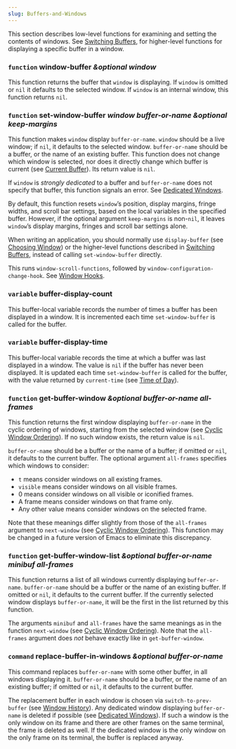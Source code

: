 ```yaml
---
slug: Buffers-and-Windows
---
```


This section describes low-level functions for examining and setting the contents of windows. See [Switching Buffers](/docs/elisp/Switching-Buffers), for higher-level functions for displaying a specific buffer in a window.

### <span className="tag function">`function`</span> **window-buffer** *\&optional window*

This function returns the buffer that `window` is displaying. If `window` is omitted or `nil` it defaults to the selected window. If `window` is an internal window, this function returns `nil`.

### <span className="tag function">`function`</span> **set-window-buffer** *window buffer-or-name \&optional keep-margins*

This function makes `window` display `buffer-or-name`. `window` should be a live window; if `nil`, it defaults to the selected window. `buffer-or-name` should be a buffer, or the name of an existing buffer. This function does not change which window is selected, nor does it directly change which buffer is current (see [Current Buffer](/docs/elisp/Current-Buffer)). Its return value is `nil`.

If `window` is *strongly dedicated* to a buffer and `buffer-or-name` does not specify that buffer, this function signals an error. See [Dedicated Windows](/docs/elisp/Dedicated-Windows).

By default, this function resets `window`’s position, display margins, fringe widths, and scroll bar settings, based on the local variables in the specified buffer. However, if the optional argument `keep-margins` is non-`nil`, it leaves `window`’s display margins, fringes and scroll bar settings alone.

When writing an application, you should normally use `display-buffer` (see [Choosing Window](/docs/elisp/Choosing-Window)) or the higher-level functions described in [Switching Buffers](/docs/elisp/Switching-Buffers), instead of calling `set-window-buffer` directly.

This runs `window-scroll-functions`, followed by `window-configuration-change-hook`. See [Window Hooks](/docs/elisp/Window-Hooks).

### <span className="tag variable">`variable`</span> **buffer-display-count**

This buffer-local variable records the number of times a buffer has been displayed in a window. It is incremented each time `set-window-buffer` is called for the buffer.

### <span className="tag variable">`variable`</span> **buffer-display-time**

This buffer-local variable records the time at which a buffer was last displayed in a window. The value is `nil` if the buffer has never been displayed. It is updated each time `set-window-buffer` is called for the buffer, with the value returned by `current-time` (see [Time of Day](/docs/elisp/Time-of-Day)).

### <span className="tag function">`function`</span> **get-buffer-window** *\&optional buffer-or-name all-frames*

This function returns the first window displaying `buffer-or-name` in the cyclic ordering of windows, starting from the selected window (see [Cyclic Window Ordering](/docs/elisp/Cyclic-Window-Ordering)). If no such window exists, the return value is `nil`.

`buffer-or-name` should be a buffer or the name of a buffer; if omitted or `nil`, it defaults to the current buffer. The optional argument `all-frames` specifies which windows to consider:

*   `t` means consider windows on all existing frames.
*   `visible` means consider windows on all visible frames.
*   0 means consider windows on all visible or iconified frames.
*   A frame means consider windows on that frame only.
*   Any other value means consider windows on the selected frame.

Note that these meanings differ slightly from those of the `all-frames` argument to `next-window` (see [Cyclic Window Ordering](/docs/elisp/Cyclic-Window-Ordering)). This function may be changed in a future version of Emacs to eliminate this discrepancy.

### <span className="tag function">`function`</span> **get-buffer-window-list** *\&optional buffer-or-name minibuf all-frames*

This function returns a list of all windows currently displaying `buffer-or-name`. `buffer-or-name` should be a buffer or the name of an existing buffer. If omitted or `nil`, it defaults to the current buffer. If the currently selected window displays `buffer-or-name`, it will be the first in the list returned by this function.

The arguments `minibuf` and `all-frames` have the same meanings as in the function `next-window` (see [Cyclic Window Ordering](/docs/elisp/Cyclic-Window-Ordering)). Note that the `all-frames` argument does *not* behave exactly like in `get-buffer-window`.

### <span className="tag command">`command`</span> **replace-buffer-in-windows** *\&optional buffer-or-name*

This command replaces `buffer-or-name` with some other buffer, in all windows displaying it. `buffer-or-name` should be a buffer, or the name of an existing buffer; if omitted or `nil`, it defaults to the current buffer.

The replacement buffer in each window is chosen via `switch-to-prev-buffer` (see [Window History](/docs/elisp/Window-History)). Any dedicated window displaying `buffer-or-name` is deleted if possible (see [Dedicated Windows](/docs/elisp/Dedicated-Windows)). If such a window is the only window on its frame and there are other frames on the same terminal, the frame is deleted as well. If the dedicated window is the only window on the only frame on its terminal, the buffer is replaced anyway.
